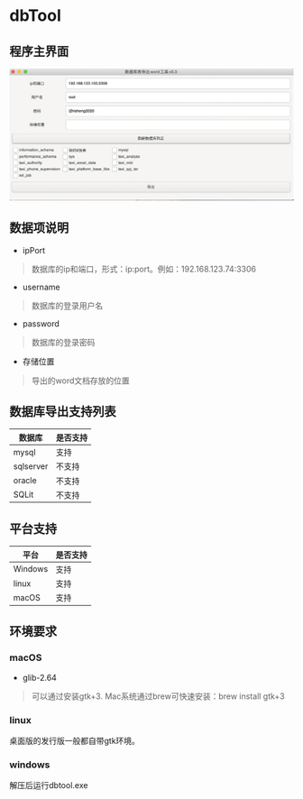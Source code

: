 # dbTool

## 程序主界面

![avatar](imgs/mainWindow.png)


## 数据项说明

* ipPort

> 数据库的ip和端口，形式：ip:port。例如：192.168.123.74:3306

* username

> 数据库的登录用户名

* password

> 数据库的登录密码

* 存储位置

> 导出的word文档存放的位置

## 数据库导出支持列表

|数据库|是否支持|
|---|---|
|mysql|支持|
|sqlserver|不支持|
|oracle|不支持|
|SQLit|不支持|

## 平台支持

|平台|是否支持|
|---|---|
|Windows|支持|
|linux|支持|
|macOS|支持|

## 环境要求

### macOS

* glib-2.64

> 可以通过安装gtk+3. Mac系统通过brew可快速安装：brew install gtk+3

### linux

桌面版的发行版一般都自带gtk环境。

### windows

解压后运行dbtool.exe